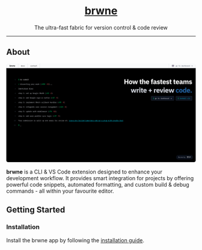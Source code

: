 <div align="center"> <!-- use align as CSS is not allowed on GitHub markdown https://github.com/orgs/community/discussions/22728 -->
  <img src="https://i.imgur.com/IwMa1rj.png" alt="" width=100> <!-- Logo -->
  <h1><a href="https://brwne.dev">brwne</a></h1> <!-- Project Name -->
  <p> <!-- Description -->
    The ultra-fast fabric for version control & code review
  </p>
</div>

---

## About

<div align="center"><img src="./assets/landing_page.png" alt="" width="750"></div>

**brwne** is a CLI & VS Code extension designed to enhance your development workflow. It provides smart integration for projects by offering powerful code snippets, automated formatting, and custom build & debug commands - all within your favourite editor.

## Getting Started

### Installation

Install the brwne app by following the [installation guide](https://brwne.dev/docs/installation).
